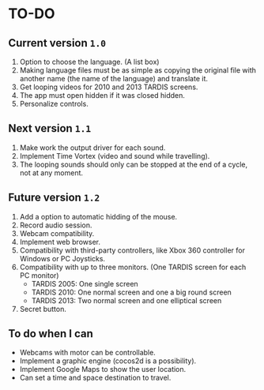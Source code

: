 # TO-DO

## Current version `1.0`
1. Option to choose the language. (A list box)
2. Making language files must be as simple as copying the original file with another name (the name of the language) and translate it.
3. Get looping videos for 2010 and 2013 TARDIS screens.
4. The app must open hidden if it was closed hidden.
5. Personalize controls.

## Next version `1.1`
1. Make work the output driver for each sound.
2. Implement Time Vortex (video and sound while travelling).
3. The looping sounds should only can be stopped at the end of a cycle, not at any moment.

## Future version `1.2`
1. Add a option to automatic hidding of the mouse.
2. Record audio session.
3. Webcam compatibility.
4. Implement web browser.
5. Compatibility with third-party controllers, like Xbox 360 controller for Windows or PC Joysticks.
6. Compatibility with up to three monitors. (One TARDIS screen for each PC monitor)
	- TARDIS 2005: One single screen
	- TARDIS 2010: One normal screen and one a big round screen
	- TARDIS 2013: Two normal screen and one elliptical screen
7. Secret button.
	
## To do when I can
- Webcams with motor can be controllable.
- Implement a graphic engine (cocos2d is a possibility).
- Implement Google Maps to show the user location.
- Can set a time and space destination to travel.


